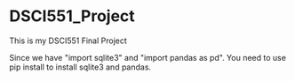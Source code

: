 # DSCI551_Project

This is my DSCI551 Final Project

Since we have "import sqlite3" and "import pandas as pd". You need to use pip install to install sqlite3 and pandas.

